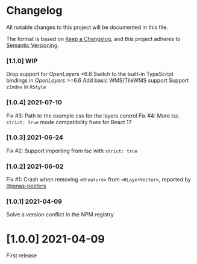 # Changelog

All notable changes to this project will be documented in this file.

The format is based on [Keep a Changelog](https://keepachangelog.com/en/1.0.0/),
and this project adheres to [Semantic Versioning](https://semver.org/spec/v2.0.0.html).

### [1.1.0] WIP

Drop support for *OpenLayers* <6.6
Switch to the built-in TypeScript bindings in *OpenLayers* >=6.6
Add basic WMS/TileWMS support
Support `zIndex` in `RStyle`

### [1.0.4] 2021-07-10

Fix #3: Path to the example css for the layers control
Fix #4: More tsc `strict: true` mode compatibility fixes for React 17

### [1.0.3] 2021-06-24

Fix #2: Support importing from tsc with `strict: true`

### [1.0.2] 2021-06-02

Fix #1: Crash when removing `<RFeature>` from `<RLayerVector>`, reported by [@jonas-peeters](https://github.com/jonas-peeters)

### [1.0.1] 2021-04-09

Solve a version conflict in the NPM registry

# [1.0.0] 2021-04-09

First release